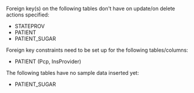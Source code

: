 Foreign key(s) on the following tables don't have on update/on delete actions specified:
* STATEPROV
* PATIENT
* PATIENT_SUGAR

Foreign key constraints need to be set up for the following tables/columns:
* PATIENT (Pcp, InsProvider)

The following tables have no sample data inserted yet:
* PATIENT_SUGAR
